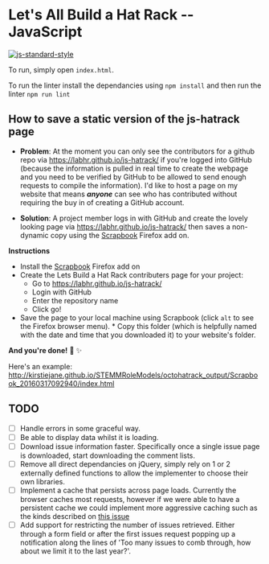 Let's All Build a Hat Rack -- JavaScript
========================================

[![js-standard-style](https://img.shields.io/badge/code%20style-standard-brightgreen.svg)](http://standardjs.com/)

To run, simply open `index.html`.

To run the linter install the dependancies using `npm install` and then run the linter `npm run lint`


## How to save a static version of the js-hatrack page

* **Problem**: At the moment you can only see the contributors for a github repo via https://labhr.github.io/js-hatrack/ if you're logged into GitHub (because the information is pulled in real time to create the webpage and you need to be verified by GitHub to be allowed to send enough requests to compile the information). I'd like to host a page on my website that means ***anyone*** can see who has contributed without requiring the buy in of creating a GitHub account.

* **Solution**: A project member logs in with GitHub and create the lovely looking page via https://labhr.github.io/js-hatrack/ then saves a non-dynamic copy using the [Scrapbook](https://addons.mozilla.org/en-US/firefox/addon/scrapbook/) Firefox add on.

**Instructions**

* Install the [Scrapbook](https://addons.mozilla.org/en-US/firefox/addon/scrapbook/) Firefox add on
* Create the Lets Build a Hat Rack contributers page for your project:
  * Go to https://labhr.github.io/js-hatrack/
  * Login with GitHub 
  * Enter the repository name
  * Click go!
* Save the page to your local machine using Scrapbook (click `alt` to see the Firefox browser menu). * Copy this folder (which is helpfully named with the date and time that you downloaded it) to your website's folder.

**And you're done!** :tada: :sparkles: 

Here's an example: http://kirstiejane.github.io/STEMMRoleModels/octohatrack_output/Scrapbook_20160317092940/index.html



TODO
----

 - [ ] Handle errors in some graceful way.
 - [ ] Be able to display data whilst it is loading.
 - [ ] Download issue information faster. Specifically once a single issue page is downloaded, start
        downloading the comment lists.
 - [ ] Remove all direct dependancies on jQuery, simply rely on 1 or 2 externally defined functions to
        allow the implementer to choose their own libraries.
 - [ ] Implement a cache that persists across page loads. Currently the browser caches most requests,
        however if we were able to have a persistent cache we could implement more aggressive caching
        such as the kinds described on
        [this issue](https://github.com/LABHR/octohatrack/issues/34#issuecomment-182282194)
 - [ ] Add support for restricting the number of issues retrieved. Either through a form field or
        after the first issues request popping up a notification along the lines of 'Too many issues
        to comb through, how about we limit it to the last year?'.

